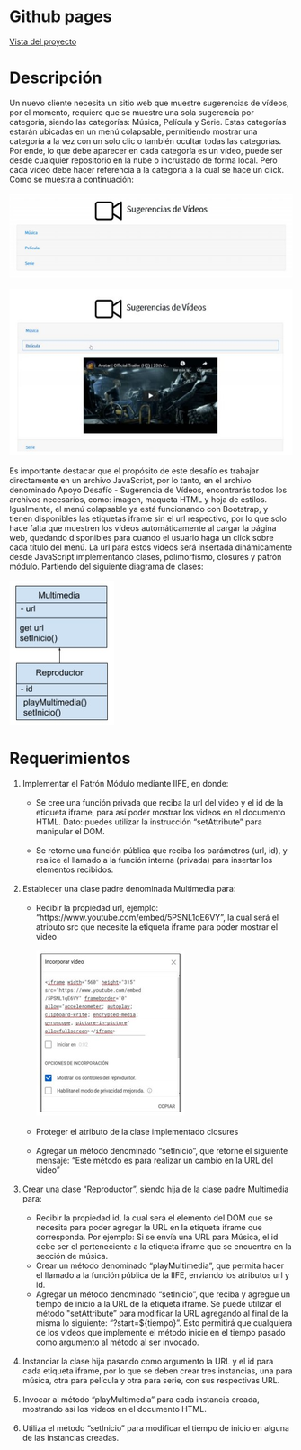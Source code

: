 <!DOCTYPE html>
<html>

<head>
  <meta charset="utf-8">
  <meta name="viewport" content="width=device-width, initial-scale=1.0">
  <link rel="stylesheet" href="https://stackedit.io/style.css" />
</head>

<body class="stackedit">
  <div class="stackedit__html">
    <h1 id="github-pages">Github pages</h1>
    <p><a href="https://josefamendezpruebaunodl.ga/Unidad_3/3_1_VariablesYOperadoresLogicos/index.html">Vista
        del proyecto</a></p>
    <h1 id="desafío">Descripción </h1>
    <p>Un nuevo cliente necesita un sitio web que muestre sugerencias de vídeos, por el momento,
    requiere que se muestre una sola sugerencia por categoría, siendo las categorías: Música,
    Película y Serie. Estas categorías estarán ubicadas en un menú colapsable, permitiendo
    mostrar una categoría a la vez con un solo clic o también ocultar todas las categorías. Por
    ende, lo que debe aparecer en cada categoría es un vídeo, puede ser desde cualquier
    repositorio en la nube o incrustado de forma local. Pero cada vídeo debe hacer referencia a
    la categoría a la cual se hace un click. Como se muestra a continuación:
    <br>
    <br>
    <img src="imgReadme/img10.jpg" alt="">
    <br>
    <br>
    <img src="imgReadme/img11.jpg" alt="">
    <br>
    <br>
    Es importante destacar que el propósito de este desafío es trabajar directamente en un
archivo JavaScript, por lo tanto, en el archivo denominado Apoyo Desafío - Sugerencia de
Vídeos, encontrarás todos los archivos necesarios, como: imagen, maqueta HTML y hoja de
estilos. Igualmente, el menú colapsable ya está funcionando con Bootstrap, y tienen
disponibles las etiquetas iframe sin el url respectivo, por lo que solo hace falta que muestren
los vídeos automáticamente al cargar la página web, quedando disponibles para cuando el
usuario haga un click sobre cada título del menú. La url para estos videos será insertada
dinámicamente desde JavaScript implementando clases, polimorfismo, closures y patrón
módulo. Partiendo del siguiente diagrama de clases:
    <br>
    <br>
    <img src="imgReadme/img12.jpg" alt="">
   </p>
    <h1>Requerimientos</h1>
    <ol>
        <li>
          Implementar el Patrón Módulo mediante IIFE, en donde:
          <br>
          <br>
          <ul>
            <li>
            Se cree una función privada que reciba la url del video y el id de la etiqueta
iframe, para así poder mostrar los videos en el documento HTML. Dato:
puedes utilizar la instrucción “setAttribute” para manipular el DOM.
            </li>
            <br>
            <li>
            Se retorne una función pública que reciba los parámetros (url, id), y realice el
            llamado a la función interna (privada) para insertar los elementos recibidos.
            </li>
          </ul>
        </li>
        <br>
        <li>
        Establecer una clase padre denominada Multimedia para:
        <br>
        <br>
        <ul>
          <li>
          Recibir la propiedad url, ejemplo:
          “https://www.youtube.com/embed/5PSNL1qE6VY”, la cual será el atributo src que necesite la etiqueta iframe para poder mostrar el video
          <br>
          <br>
           <img src="imgReadme/img13.jpg" alt="">
          </li>
          <br>
          <li>
          Proteger el atributo de la clase implementado closures
          </li>
          <br>
          <li>
          Agregar un método denominado “setInicio”, que retorne el siguiente mensaje:
          “Este método es para realizar un cambio en la URL del video”
          </li>
        </ul>
        </li>
        <br>
        <li>
        Crear una clase “Reproductor”, siendo hija de la clase padre Multimedia para:
        <br>
        <br>
          <ul>
            <li>
            Recibir la propiedad id, la cual será el elemento del DOM que se necesita para
poder agregar la URL en la etiqueta iframe que corresponda. Por ejemplo: Si se envía una URL para Música, el id debe ser el perteneciente a la etiqueta
iframe que se encuentra en la sección de música.
            </li>
            <li>
            Crear un método denominado “playMultimedia”, que permita hacer el llamado a la función pública de la IIFE, enviando los atributos url y id.
            </li>
            <li>
            Agregar un método denominado “setInicio”, que reciba y agregue un tiempo
            de inicio a la URL de la etiqueta iframe. Se puede utilizar el método "setAttribute” para modificar la URL agregando al final de la misma lo
            siguiente: “?start=${tiempo}”. Esto permitirá que cualquiera de los videos que
            implemente el método inicie en el tiempo pasado como argumento al método
            al ser invocado.
            </li>
          </ul>
        </li>
        <br>
        <li>
         Instanciar la clase hija pasando como argumento la URL y el id para cada etiqueta
        iframe, por lo que se deben crear tres instancias, una para música, otra para película y otra para serie, con sus respectivas URL.
        </li>
        <br>
        <li>
        Invocar al método “playMultimedia” para cada instancia creada, mostrando así los
        videos en el documento HTML.
        </li>
        <br>
        <li>
        Utiliza el método “setInicio” para modificar el tiempo de inicio en alguna de las
      instancias creadas.
        </li>
    </ol>
  </div>
</body>

</html>
